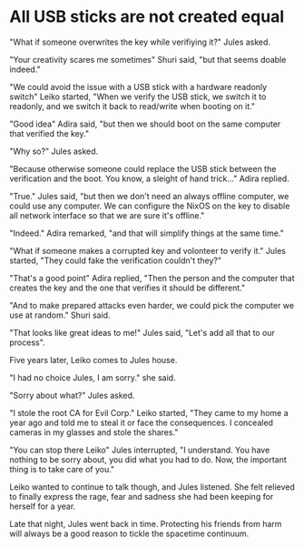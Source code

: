 # All USB sticks are not created equal

"What if someone overwrites the key while verifiying it?" Jules asked.

"Your creativity scares me sometimes" Shuri said, "but that seems doable indeed."

"We could avoid the issue with a USB stick with a hardware readonly switch" Leiko started, "When we verify the USB stick, we switch it to readonly, and we switch it back to read/write when booting on it."

"Good idea" Adira said, "but then we should boot on the same computer that verified the key."

"Why so?" Jules asked.

"Because otherwise someone could replace the USB stick between the verification and the boot. You know, a sleight of hand trick..." Adira replied.

"True." Jules said, "but then we don't need an always offline computer, we could use any computer. We can configure the NixOS on the key to disable all network interface so that we are sure it's offline."

"Indeed." Adira remarked, "and that will simplify things at the same time."

"What if someone makes a corrupted key and volonteer to verify it." Jules started, "They could fake the verification couldn't they?"

"That's a good point" Adira replied, "Then the person and the computer that creates the key and the one that verifies it should be different."

"And to make prepared attacks even harder, we could pick the computer we use at random." Shuri said.

"That looks like great ideas to me!" Jules said, "Let's add all that to our process".

Five years later, Leiko comes to Jules house.

"I had no choice Jules, I am sorry." she said.

"Sorry about what?" Jules asked.

"I stole the root CA for Evil Corp." Leiko started, "They came to my home a year ago and told me to steal it or face the consequences. I concealed cameras in my glasses and stole the shares."

"You can stop there Leiko" Jules interrupted, "I understand. You have nothing to be sorry about, you did what you had to do. Now, the important thing is to take care of you."

Leiko wanted to continue to talk though, and Jules listened. She felt relieved to finally express the rage, fear and sadness she had been keeping for herself for a year.

Late that night, Jules went back in time. Protecting his friends from harm will always be a good reason to tickle the spacetime continuum.

